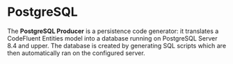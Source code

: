 # PostgreSQL

The **PostgreSQL Producer** is a persistence code generator: it translates a CodeFluent Entities model into a database running on PostgreSQL Server 8.4 and upper. The database is created by generating SQL scripts which are then automatically ran on the configured server.